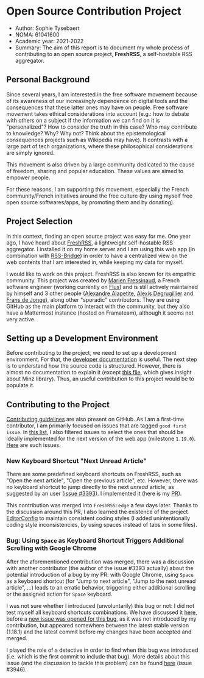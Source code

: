 # Open Source Contribution Project

- Author: Sophie Tysebaert
- NOMA: 61041600
- Academic year: 2021-2022
- Summary: The aim of this report is to document my whole process of contributing to an open source project, **FreshRSS**, a self-hostable RSS aggregator.

## Personal Background

Since several years, I am interested in the free software movement because of its awareness of our increasingly dependence on digital tools and the consequences that these latter ones may have on people. Free software movement takes ethical considerations into account (e.g.: how to debate with others on a subject if the information we can find on it is "personalized"? How to consider the truth in this case? Who may contribute to knowledge? Why? Why not? Think about the epistemological consequences projects such as Wikipedia may have). It contrasts with a large part of tech organizations, where these philosophical considerations are simply ignored.

This movement is also driven by a large community dedicated to the cause of freedom, sharing and popular education. These values are aimed to empower people.

For these reasons, I am supporting this movement, especially the French community/French initiatives around the free culture (by using myself free open source softwares/apps, by promoting them and by donating).

## Project Selection

In this context, finding an open source project was easy for me. One year ago, I have heard about [FreshRSS](https://freshrss.org), a lightweight self-hostable RSS aggregator. I installed it on my home server and I am using this web app (in combination with [RSS-Bridge](https://github.com/RSS-Bridge/rss-bridge)) in order to have a centralized view on the web contents that I am interested in, while keeping my data for myself.

I would like to work on this project. FreshRSS is also known for its empathic community. This project was created by [Marien Fressinaud](https://marienfressinaud.fr/), a French software engineer (working currently on [Flus](https://flus.fr/)) and is still actively maintained by himself and 3 other people ([Alexandre Alapetite](https://github.com/Alkarex), [Alexis Degrugillier](https://github.com/aledeg) and [Frans de Jonge](https://github.com/Frenzie)), along other "sporadic" contributors. They are using GitHub as the main platform to interact with the community, but they also have a Mattermost instance (hosted on Framateam), although it seems not very active.

## Setting up a Development Environment

Before contributing to the project, we need to set up a development environment. For that, the [developer documentation](https://freshrss.github.io/FreshRSS/en/developers/02_First_steps.html) is useful. The next step is to understand how the source code is structured. However, there is almost no documentation to explain it (except [this file](https://github.com/FreshRSS/FreshRSS/blob/edge/docs/en/developers/03_Backend/05_Extensions.md), which gives insight about Minz library). Thus, an useful contribution to this project would be to populate it.

## Contributing to the Project

[Contributing guidelines](https://github.com/FreshRSS/FreshRSS/blob/master/CONTRIBUTING.md) are also present on GitHub. As I am a first-time contributor, I am primarily focused on issues that are tagged `good first issue`. In [this list](https://github.com/FreshRSS/FreshRSS/contribute), I also filtered issues to select the ones that should be ideally implemented for the next version of the web app (milestone `1.19.0`). [Here](https://github.com/FreshRSS/FreshRSS/issues?q=is%3Aopen+is%3Aissue+milestone%3A1.19.0+label%3A%22good+first+issue%22) are such issues.

### New Keyboard Shortcut "Next Unread Article"

There are some predefined keyboard shortcuts on FreshRSS, such as "Open the next article", "Open the previous article", etc. However, there was no keyboard shortcut to jump directly to the next *unread* article, as suggested by an user ([issue #3393](https://github.com/FreshRSS/FreshRSS/issues/3393)). I implemented it (here is my [PR](https://github.com/FreshRSS/FreshRSS/pull/3891)).

This contribution was merged into `FreshRSS:edge` a few days later. Thanks to the discussion around this PR, I also learned the existence of the project [EditorConfig](https://editorconfig.org/) to maintain consistent coding styles (I added unintentionally coding style inconsistencies, by using spaces instead of tabs in some files).

### Bug: Using `Space` as Keyboard Shortcut Triggers Additional Scrolling with Google Chrome

After the aforementioned contribution was merged, there was a discussion with another contributor (the author of the issue #3393 actually) about the potential introduction of a bug by my PR: with Google Chrome, using `Space` as a keyboard shortcut (for "Jump to next article", "Jump to the next unread article", ...) leads to an erratic behavior, triggering either additional scrolling or the assigned action for `Space` keyboard.

I was not sure whether I introduced (unvoluntarily) this bug or not: I did not test myself all keyboard shortcuts combinations. We have discussed it [here](https://github.com/FreshRSS/FreshRSS/pull/3891#issuecomment-952015867), before a [new issue was opened for this bug](https://github.com/FreshRSS/FreshRSS/issues/3946), as it was not introduced by my contribution, but appeared somewhere between the latest stable version (1.18.1) and the latest commit before my changes have been accepted and merged.

I played the role of a detective in order to find when this bug was introduced (i.e. which is the first commit to include that bug). More details about this issue (and the discussion to tackle this problem) can be found [here](https://github.com/FreshRSS/FreshRSS/issues/3946) (issue #3946).